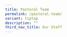 ```yaml
---
title: Pastoral Team
permalink: /pastoral-team/
variant: tiptap
description: ""
third_nav_title: Our Staff
---
```

